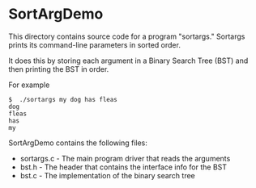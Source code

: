 SortArgDemo
===================================
This directory contains source code for a program "sortargs."
Sortargs prints its command-line parameters in sorted order.  

It does this by storing each argument in a Binary Search Tree (BST) and then printing
the BST in order.

For example
```
$  ./sortargs my dog has fleas
dog
fleas
has
my
```
 SortArgDemo contains the following files:
 * sortargs.c - The main program driver that reads the arguments
 * bst.h - The header that contains the interface info for the BST
 * bst.c - The implementation of the binary search tree
